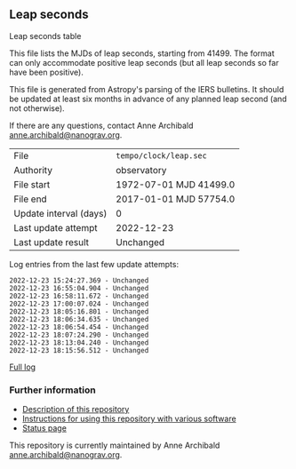 
## Leap seconds

Leap seconds table

This file lists the MJDs of leap seconds, starting from 41499.
The format can only accommodate positive leap seconds (but all
leap seconds so far have been positive).

This file is generated from Astropy's parsing of the IERS
bulletins. It should be updated at least six months in advance
of any planned leap second (and not otherwise).

If there are any questions, contact Anne Archibald
<anne.archibald@nanograv.org>.

|     |     |
|:--- |:--- |
| File | `tempo/clock/leap.sec` |
| Authority | observatory |
| File start | 1972-07-01 MJD 41499.0 |
| File end | 2017-01-01 MJD 57754.0 |
| Update interval (days) | 0 |
| Last update attempt | 2022-12-23 |
| Last update result | Unchanged |

Log entries from the last few update attempts:
```
2022-12-23 15:24:27.369 - Unchanged
2022-12-23 16:55:04.904 - Unchanged
2022-12-23 16:58:11.672 - Unchanged
2022-12-23 17:00:07.024 - Unchanged
2022-12-23 18:05:16.801 - Unchanged
2022-12-23 18:06:34.635 - Unchanged
2022-12-23 18:06:54.454 - Unchanged
2022-12-23 18:07:24.290 - Unchanged
2022-12-23 18:13:04.240 - Unchanged
2022-12-23 18:15:56.512 - Unchanged
```
[Full log](https://raw.githubusercontent.com/ipta/pulsar-clock-corrections/main/log/tempo/clock/leap.sec.log)

### Further information

- [Description of this repository](index.html)
- [Instructions for using this repository with various software](instructions.html)
- [Status page](status.html)



This repository is currently maintained by Anne Archibald <anne.archibald@nanograv.org>.

